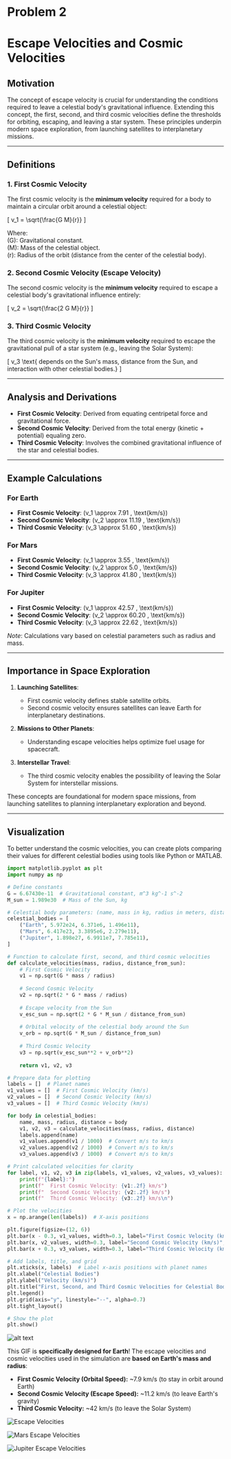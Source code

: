 # Problem 2

# Escape Velocities and Cosmic Velocities

## Motivation

The concept of escape velocity is crucial for understanding the conditions required to leave a celestial body's gravitational influence. Extending this concept, the first, second, and third cosmic velocities define the thresholds for orbiting, escaping, and leaving a star system. These principles underpin modern space exploration, from launching satellites to interplanetary missions.

---

## Definitions

### 1. First Cosmic Velocity
The first cosmic velocity is the **minimum velocity** required for a body to maintain a circular orbit around a celestial object:


\[
v_1 = \sqrt{\frac{G M}{r}}
\]


Where:  
 \(G\): Gravitational constant.  
 \(M\): Mass of the celestial object.  
 \(r\): Radius of the orbit (distance from the center of the celestial body).  

### 2. Second Cosmic Velocity (Escape Velocity)
The second cosmic velocity is the **minimum velocity** required to escape a celestial body's gravitational influence entirely:


\[
v_2 = \sqrt{\frac{2 G M}{r}}
\]



### 3. Third Cosmic Velocity
The third cosmic velocity is the **minimum velocity** required to escape the gravitational pull of a star system (e.g., leaving the Solar System):


\[
v_3 \text{ depends on the Sun's mass, distance from the Sun, and interaction with other celestial bodies.}
\]



---

## Analysis and Derivations
- **First Cosmic Velocity**: Derived from equating centripetal force and gravitational force.
- **Second Cosmic Velocity**: Derived from the total energy (kinetic + potential) equaling zero.
- **Third Cosmic Velocity**: Involves the combined gravitational influence of the star and celestial bodies.

---

## Example Calculations

### For Earth
- **First Cosmic Velocity**: \(v_1 \approx 7.91 \, \text{km/s}\)
- **Second Cosmic Velocity**: \(v_2 \approx 11.19 \, \text{km/s}\)
- **Third Cosmic Velocity**: \(v_3 \approx 51.60 \, \text{km/s}\)

### For Mars
- **First Cosmic Velocity**: \(v_1 \approx 3.55 \, \text{km/s}\)
- **Second Cosmic Velocity**: \(v_2 \approx 5.0 \, \text{km/s}\)
- **Third Cosmic Velocity**: \(v_3 \approx 41.80 \, \text{km/s}\)

### For Jupiter
- **First Cosmic Velocity**: \(v_1 \approx 42.57 \, \text{km/s}\)
- **Second Cosmic Velocity**: \(v_2 \approx 60.20 \, \text{km/s}\)
- **Third Cosmic Velocity**: \(v_3 \approx 22.62 \, \text{km/s}\)

*Note*: Calculations vary based on celestial parameters such as radius and mass.

---

## Importance in Space Exploration
1. **Launching Satellites**:
    - First cosmic velocity defines stable satellite orbits.
    - Second cosmic velocity ensures satellites can leave Earth for interplanetary destinations.

2. **Missions to Other Planets**:
    - Understanding escape velocities helps optimize fuel usage for spacecraft.

3. **Interstellar Travel**:
    - The third cosmic velocity enables the possibility of leaving the Solar System for interstellar missions.

These concepts are foundational for modern space missions, from launching satellites to planning interplanetary exploration and beyond.

---

## Visualization
To better understand the cosmic velocities, you can create plots comparing their values for different celestial bodies using tools like Python or MATLAB.


```python
import matplotlib.pyplot as plt
import numpy as np

# Define constants
G = 6.67430e-11  # Gravitational constant, m^3 kg^-1 s^-2
M_sun = 1.989e30  # Mass of the Sun, kg

# Celestial body parameters: (name, mass in kg, radius in meters, distance from Sun in meters)
celestial_bodies = [
    ("Earth", 5.972e24, 6.371e6, 1.496e11),
    ("Mars", 6.417e23, 3.3895e6, 2.279e11),
    ("Jupiter", 1.898e27, 6.9911e7, 7.785e11),
]

# Function to calculate first, second, and third cosmic velocities
def calculate_velocities(mass, radius, distance_from_sun):
    # First Cosmic Velocity
    v1 = np.sqrt(G * mass / radius)
    
    # Second Cosmic Velocity
    v2 = np.sqrt(2 * G * mass / radius)
    
    # Escape velocity from the Sun
    v_esc_sun = np.sqrt(2 * G * M_sun / distance_from_sun)
    
    # Orbital velocity of the celestial body around the Sun
    v_orb = np.sqrt(G * M_sun / distance_from_sun)
    
    # Third Cosmic Velocity
    v3 = np.sqrt(v_esc_sun**2 + v_orb**2)
    
    return v1, v2, v3

# Prepare data for plotting
labels = []  # Planet names
v1_values = []  # First Cosmic Velocity (km/s)
v2_values = []  # Second Cosmic Velocity (km/s)
v3_values = []  # Third Cosmic Velocity (km/s)

for body in celestial_bodies:
    name, mass, radius, distance = body
    v1, v2, v3 = calculate_velocities(mass, radius, distance)
    labels.append(name)
    v1_values.append(v1 / 1000)  # Convert m/s to km/s
    v2_values.append(v2 / 1000)  # Convert m/s to km/s
    v3_values.append(v3 / 1000)  # Convert m/s to km/s

# Print calculated velocities for clarity
for label, v1, v2, v3 in zip(labels, v1_values, v2_values, v3_values):
    print(f"{label}:")
    print(f"  First Cosmic Velocity: {v1:.2f} km/s")
    print(f"  Second Cosmic Velocity: {v2:.2f} km/s")
    print(f"  Third Cosmic Velocity: {v3:.2f} km/s\n")

# Plot the velocities
x = np.arange(len(labels))  # X-axis positions

plt.figure(figsize=(12, 6))
plt.bar(x - 0.3, v1_values, width=0.3, label="First Cosmic Velocity (km/s)", color="blue")
plt.bar(x, v2_values, width=0.3, label="Second Cosmic Velocity (km/s)", color="orange")
plt.bar(x + 0.3, v3_values, width=0.3, label="Third Cosmic Velocity (km/s)", color="green")

# Add labels, title, and grid
plt.xticks(x, labels)  # Label x-axis positions with planet names
plt.xlabel("Celestial Bodies")
plt.ylabel("Velocity (km/s)")
plt.title("First, Second, and Third Cosmic Velocities for Celestial Bodies")
plt.legend()
plt.grid(axis="y", linestyle="--", alpha=0.7)
plt.tight_layout()

# Show the plot
plt.show()
```
![alt text](image-4.png)


This GIF is **specifically designed for Earth**! The escape velocities and cosmic velocities used in the simulation are **based on Earth's mass and radius**:

- **First Cosmic Velocity (Orbital Speed):** ~7.9 km/s (to stay in orbit around Earth)
- **Second Cosmic Velocity (Escape Speed):** ~11.2 km/s (to leave Earth's gravity)
- **Third Cosmic Velocity:** ~42 km/s (to leave the Solar System)

![Escape Velocities](escape_velocities.gif)

![Mars Escape Velocities](mars_escape_velocities.gif)

![Jupiter Escape Velocities](jupiter_escape_velocities.gif)



